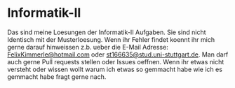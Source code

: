 # Informatik-II
Das sind meine Loesungen der Informatik-II Aufgaben. Sie sind nicht Identisch mit der Musterloesung.
Wenn ihr Fehler findet koennt ihr mich gerne darauf hinweissen z.b. ueber die E-Mail Adresse: FelixKimmerle@hotmail.com oder st166635@stud.uni-stuttgart.de. Man darf auch gerne Pull requests stellen oder Issues oeffnen.
Wenn ihr etwas nicht versteht oder wissen wollt warum ich etwas so gemmacht habe wie ich es gemmacht habe fragt gerne nach.